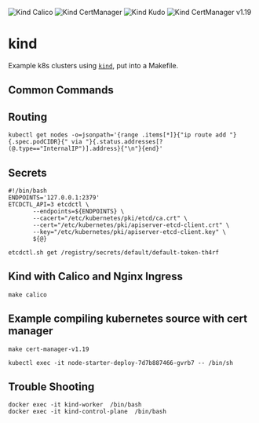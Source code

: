 ![Kind Calico](https://github.com/mchirico/kind/workflows/Kind%20Calico/badge.svg)
![Kind CertManager](https://github.com/mchirico/kind/workflows/Kind%20CertManager/badge.svg)
![Kind Kudo](https://github.com/mchirico/kind/workflows/Kind%20Kudo/badge.svg)
![Kind CertManager v1.19](https://github.com/mchirico/kind/workflows/Kind%20CertManager%20v1.19/badge.svg)
# kind

Example k8s clusters using [`kind`](https://kind.sigs.k8s.io/), put into a Makefile.


## Common Commands

## Routing

```
kubectl get nodes -o=jsonpath='{range .items[*]}{"ip route add "}{.spec.podCIDR}{" via "}{.status.addresses[?(@.type=="InternalIP")].address}{"\n"}{end}'
```

## Secrets

```
#!/bin/bash
ENDPOINTS='127.0.0.1:2379'
ETCDCTL_API=3 etcdctl \
	   --endpoints=${ENDPOINTS} \
	   --cacert="/etc/kubernetes/pki/etcd/ca.crt" \
	   --cert="/etc/kubernetes/pki/apiserver-etcd-client.crt" \
	   --key="/etc/kubernetes/pki/apiserver-etcd-client.key" \
	   ${@}

```



```
etcdctl.sh get /registry/secrets/default/default-token-th4rf
```



## Kind with Calico and Nginx Ingress

```
make calico
```


## Example compiling kubernetes source with cert manager

```
make cert-manager-v1.19
```


```
kubectl exec -it node-starter-deploy-7d7b887466-gvrb7 -- /bin/sh

```

## Trouble Shooting

```
docker exec -it kind-worker  /bin/bash
docker exec -it kind-control-plane  /bin/bash

```

